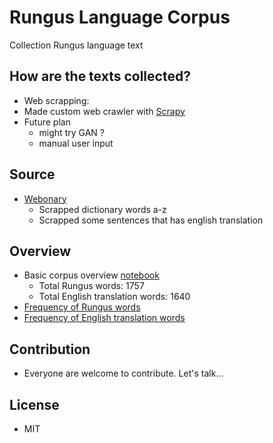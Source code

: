 # Rungus Language Corpus

Collection Rungus language text

## How are the texts collected?
-  Web scrapping:
  - Made custom web crawler with [Scrapy](https://scrapy.org/)
- Future plan
  - might try GAN ?
  - manual user input

 ## Source
- [Webonary](https://rungus.webonary.org/browse/browse-english-vernacular/?lang=MS)
  - Scrapped dictionary words a-z
  - Scrapped some sentences that has english translation

## Overview
- Basic corpus overview [notebook](https://github.com/devennn/rungus-language-corpus/blob/master/Overview.ipynb)
  - Total Rungus words: 1757
  - Total English translation words: 1640
- [Frequency of Rungus words](https://github.com/devennn/rungus-language-corpus/blob/master/rgs_overview.csv)
- [Frequency of English translation words](https://github.com/devennn/rungus-language-corpus/blob/master/rgs_eng_translated_overview.csv)

 ## Contribution
 - Everyone are welcome to contribute. Let's talk...

## License
- MIT

